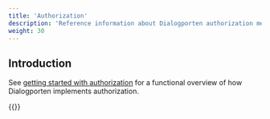```yaml
---
title: 'Authorization'
description: 'Reference information about Dialogporten authorization mechanisms'
weight: 30
---
```


## Introduction

See [getting started with authorization](/en/dialogporten/reference/authorization/../../getting-started/authorization/) for a functional overview of how Dialogporten implements authorization.

{{<children />}}

